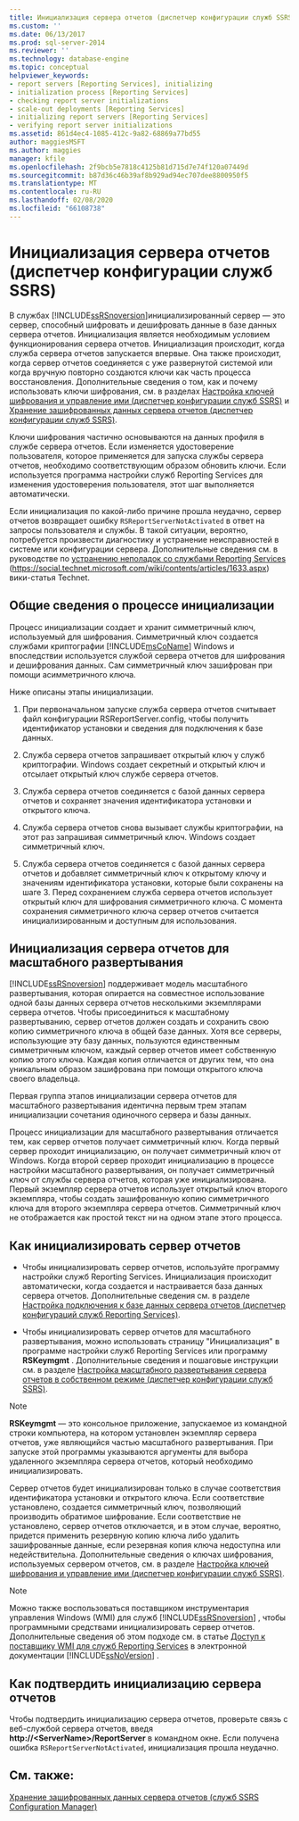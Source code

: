 ```yaml
---
title: Инициализация сервера отчетов (диспетчер конфигурации служб SSRS) | Документы Майкрософт
ms.custom: ''
ms.date: 06/13/2017
ms.prod: sql-server-2014
ms.reviewer: ''
ms.technology: database-engine
ms.topic: conceptual
helpviewer_keywords:
- report servers [Reporting Services], initializing
- initialization process [Reporting Services]
- checking report server initializations
- scale-out deployments [Reporting Services]
- initializing report servers [Reporting Services]
- verifying report server initializations
ms.assetid: 861d4ec4-1085-412c-9a82-68869a77bd55
author: maggiesMSFT
ms.author: maggies
manager: kfile
ms.openlocfilehash: 2f9bcb5e7818c4125b81d715d7e74f120a07449d
ms.sourcegitcommit: b87d36c46b39af8b929ad94ec707dee8800950f5
ms.translationtype: MT
ms.contentlocale: ru-RU
ms.lasthandoff: 02/08/2020
ms.locfileid: "66108738"
---
```

# <a name="initialize-a-report-server-ssrs-configuration-manager"></a>Инициализация сервера отчетов (диспетчер конфигурации служб SSRS)
  В службах [!INCLUDE[ssRSnoversion](../../includes/ssrsnoversion-md.md)]инициализированный сервер — это сервер, способный шифровать и дешифровать данные в базе данных сервера отчетов. Инициализация является необходимым условием функционирования сервера отчетов. Инициализация происходит, когда служба сервера отчетов запускается впервые. Она также происходит, когда сервер отчетов соединяется с уже развернутой системой или когда вручную повторно создаются ключи как часть процесса восстановления. Дополнительные сведения о том, как и почему использовать ключи шифрования, см. в разделах [Настройка ключей шифрования и управление ими (диспетчер конфигурации служб SSRS)](ssrs-encryption-keys-manage-encryption-keys.md) и [Хранение зашифрованных данных сервера отчетов (диспетчер конфигурации служб SSRS)](ssrs-encryption-keys-store-encrypted-report-server-data.md).  
  
 Ключи шифрования частично основываются на данных профиля в службе сервера отчетов. Если изменяется удостоверение пользователя, которое применяется для запуска службы сервера отчетов, необходимо соответствующим образом обновить ключи. Если используется программа настройки служб Reporting Services для изменения удостоверения пользователя, этот шаг выполняется автоматически.  
  
 Если инициализация по какой-либо причине прошла неудачно, сервер отчетов возвращает ошибку `RSReportServerNotActivated` в ответ на запросы пользователя и службы. В такой ситуации, вероятно, потребуется произвести диагностику и устранение неисправностей в системе или конфигурации сервера. Дополнительные сведения см. в руководстве по [устранению неполадок со службами Reporting Services](https://social.technet.microsoft.com/wiki/contents/articles/1633.aspx) (https://social.technet.microsoft.com/wiki/contents/articles/1633.aspx) вики-статья Technet.  
  
## <a name="overview-of-the-initialization-process"></a>Общие сведения о процессе инициализации  
 Процесс инициализации создает и хранит симметричный ключ, используемый для шифрования. Симметричный ключ создается службами криптографии [!INCLUDE[msCoName](../../includes/msconame-md.md)] Windows и впоследствии используется службой сервера отчетов для шифрования и дешифрования данных. Сам симметричный ключ зашифрован при помощи асимметричного ключа.  
  
 Ниже описаны этапы инициализации.  
  
1.  При первоначальном запуске служба сервера отчетов считывает файл конфигурации RSReportServer.config, чтобы получить идентификатор установки и сведения для подключения к базе данных.  
  
2.  Служба сервера отчетов запрашивает открытый ключ у служб криптографии. Windows создает секретный и открытый ключ и отсылает открытый ключ службе сервера отчетов.  
  
3.  Служба сервера отчетов соединяется с базой данных сервера отчетов и сохраняет значения идентификатора установки и открытого ключа.  
  
4.  Служба сервера отчетов снова вызывает службы криптографии, на этот раз запрашивая симметричный ключ. Windows создает симметричный ключ.  
  
5.  Служба сервера отчетов соединяется с базой данных сервера отчетов и добавляет симметричный ключ к открытому ключу и значениям идентификатора установки, которые были сохранены на шаге 3. Перед сохранением служба сервера отчетов использует открытый ключ для шифрования симметричного ключа. С момента сохранения симметричного ключа сервер отчетов считается инициализированным и доступным для использования.  
  
## <a name="initializing-a-report-server-for-scale-out-deployment"></a>Инициализация сервера отчетов для масштабного развертывания  
 [!INCLUDE[ssRSnoversion](../../includes/ssrsnoversion-md.md)] поддерживает модель масштабного развертывания, которая опирается на совместное использование одной базы данных сервера отчетов несколькими экземплярами сервера отчетов. Чтобы присоединиться к масштабному развертыванию, сервер отчетов должен создать и сохранить свою копию симметричного ключа в общей базе данных. Хотя все серверы, использующие эту базу данных, пользуются единственным симметричным ключом, каждый сервер отчетов имеет собственную копию этого ключа. Каждая копия отличается от других тем, что она уникальным образом зашифрована при помощи открытого ключа своего владельца.  
  
 Первая группа этапов инициализации сервера отчетов для масштабного развертывания идентична первым трем этапам инициализации сочетания одиночного сервера и базы данных.  
  
 Процесс инициализации для масштабного развертывания отличается тем, как сервер отчетов получает симметричный ключ. Когда первый сервер проходит инициализацию, он получает симметричный ключ от Windows. Когда второй сервер проходит инициализацию в процессе настройки масштабного развертывания, он получает симметричный ключ от службы сервера отчетов, которая уже инициализирована. Первый экземпляр сервера отчетов использует открытый ключ второго экземпляра, чтобы создать зашифрованную копию симметричного ключа для второго экземпляра сервера отчетов. Симметричный ключ не отображается как простой текст ни на одном этапе этого процесса.  
  
## <a name="how-to-initialize-a-report-server"></a>Как инициализировать сервер отчетов  
  
-   Чтобы инициализировать сервер отчетов, используйте программу настройки служб Reporting Services. Инициализация происходит автоматически, когда создается и настраивается база данных сервера отчетов. Дополнительные сведения см. в разделе [Настройка подключения к базе данных сервера отчетов (диспетчер конфигураций служб Reporting Services)](../../sql-server/install/configure-a-report-server-database-connection-ssrs-configuration-manager.md).  
  
-   Чтобы инициализировать сервер отчетов для масштабного развертывания, можно использовать страницу "Инициализация" в программе настройки служб Reporting Services или программу **RSKeymgmt** . Дополнительные сведения и пошаговые инструкции см. в разделе [Настройка масштабного развертывания сервера отчетов в собственном режиме (диспетчер конфигурации служб SSRS)](configure-a-native-mode-report-server-scale-out-deployment.md).  
  
> [!NOTE]  
>  **RSKeymgmt** — это консольное приложение, запускаемое из командной строки компьютера, на котором установлен экземпляр сервера отчетов, уже являющийся частью масштабного развертывания. При запуске этой программы указываются аргументы для выбора удаленного экземпляра сервера отчетов, который необходимо инициализировать.  
  
 Сервер отчетов будет инициализирован только в случае соответствия идентификатора установки и открытого ключа. Если соответствие установлено, создается симметричный ключ, позволяющий производить обратимое шифрование. Если соответствие не установлено, сервер отчетов отключается, и в этом случае, вероятно, придется применить резервную копию ключа либо удалить зашифрованные данные, если резервная копия ключа недоступна или недействительна. Дополнительные сведения о ключах шифрования, используемых сервером отчетов, см. в разделе [Настройка ключей шифрования и управление ими (диспетчер конфигурации служб SSRS)](ssrs-encryption-keys-manage-encryption-keys.md).  
  
> [!NOTE]  
>  Можно также воспользоваться поставщиком инструментария управления Windows (WMI) для служб [!INCLUDE[ssRSnoversion](../../includes/ssrsnoversion-md.md)] , чтобы программными средствами инициализировать сервер отчетов. Дополнительные сведения об этом подходе см. в статье [Доступ к поставщику WMI для служб Reporting Services](../tools/access-the-reporting-services-wmi-provider.md) в электронной документации [!INCLUDE[ssNoVersion](../../includes/ssnoversion-md.md)] .  
  
## <a name="how-to-confirm-a-report-server-initialization"></a>Как подтвердить инициализацию сервера отчетов  
 Чтобы подтвердить инициализацию сервера отчетов, проверьте связь с веб-службой сервера отчетов, введя **http://\<ServerName>/ReportServer** в командном окне. Если получена ошибка `RSReportServerNotActivated`, инициализация прошла неудачно.  
  
## <a name="see-also"></a>См. также:  
 [Хранение зашифрованных данных сервера отчетов &#40;служб SSRS Configuration Manager&#41;](ssrs-encryption-keys-store-encrypted-report-server-data.md)  
  
  
